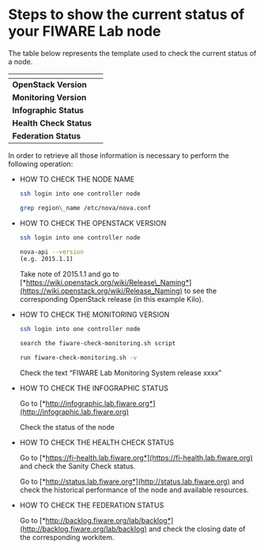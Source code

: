 # Steps to show the current status of your FIWARE Lab node

The table below represents the template used to check the current status
of a node.

| []()|[]() |
| --- | --- | 
| **OpenStack Version** | []() |
| **Monitoring Version** | []() |
| **Infographic Status** | []() |
| **Health Check Status** | []() |
| **Federation Status** | []() |

In order to retrieve all those information is necessary to perform the
following operation:

- HOW TO CHECK THE NODE NAME

  ```bash
  ssh login into one controller node
  
  grep region\_name /etc/nova/nova.conf
  ```

- HOW TO CHECK THE OPENSTACK VERSION

  ```bash
  ssh login into one controller node
  
  nova-api --version
  (e.g. 2015.1.1)
  ```

  Take note of 2015.1.1 and go to [*https://wiki.openstack.org/wiki/Release\_Naming*](https://wiki.openstack.org/wiki/Release_Naming) to see the corresponding OpenStack release (in this example Kilo).

- HOW TO CHECK THE MONITORING VERSION

  ```bash
  ssh login into one controller node
  
  search the fiware-check-monitoring.sh script
  
  run fiware-check-monitoring.sh -v
  ```

  Check the text “FIWARE Lab Monitoring System release xxxx”

- HOW TO CHECK THE INFOGRAPHIC STATUS

  Go to [*http://infographic.lab.fiware.org*](http://infographic.lab.fiware.org)
  
  Check the status of the node

- HOW TO CHECK THE HEALTH CHECK STATUS

  Go to [*https://fi-health.lab.fiware.org*](https://fi-health.lab.fiware.org) and check the Sanity Check status.

  Go to [*http://status.lab.fiware.org*](http://status.lab.fiware.org) and check the historical performance of the node and available resources.

- HOW TO CHECK THE FEDERATION STATUS

  Go to [*http://backlog.fiware.org/lab/backlog*](http://backlog.fiware.org/lab/backlog)
  and check the closing date of the corresponding workitem.